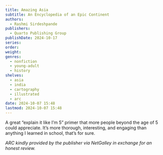 ```yaml
---
title: Amazing Asia
subtitle: An Encyclopedia of an Epic Continent
authors:
  - Rashmi Sirdeshpande
publishers:
  - Quarto Publishing Group
publishDate: 2024-10-17
series: 
order: 
weight: 
genres:
  - nonfiction
  - young-adult
  - history
shelves:
  - asia
  - india
  - cartography
  - illustrated
  - arc
date: 2024-10-07 15:48
lastmod: 2024-10-07 15:48
---
```

A great “explain it like I’m 5” primer that more people beyond the age of 5 could appreciate. It’s more thorough, interesting, and engaging than anything I learned in school, that’s for sure.

*ARC kindly provided by the publisher via NetGalley in exchange for an honest review.*